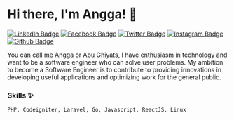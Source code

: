 # Hi there, I'm Angga!  👋

[![LinkedIn Badge](https://img.shields.io/badge/anggaprabes-informational?style=flat&logo=linkedin&logoColor=white&color=0D76A8)](https://www.linkedin.com/in/anggaprabes/)
[![Facebook Badge](https://img.shields.io/badge/anggaprabes-informational?style=flat&logo=facebook&logoColor=white&color=0D76A8)](https://facebook.com/anggaprabes)
[![Twitter Badge](https://img.shields.io/badge/anggarobo-informational?style=flat&logo=twitter&logoColor=white&color=1CA2F1)](https://twitter.com/anggarobo)
[![Instagram Badge](https://img.shields.io/badge/anggarobo-informational?style=flat&logo=instagram&logoColor=white&color=eb3489)](https://instagram.com/anggarobo)
[![Github Badge](https://img.shields.io/badge/abughiyats-informational?style=flat&logo=github&logoColor=white&color=343536)](https://github.com/abughiyats)

You can call me Angga or Abu Ghiyats, I have enthusiasm in technology and want to be a software engineer who can solve user problems. My ambition to become a Software Engineer is to contribute to providing innovations in developing useful applications and optimizing work for the general public.

### Skills ✨
```
PHP, Codeigniter, Laravel, Go, Javascript, ReactJS, Linux
```

<!--
**abughiyats/abughiyats** is a ✨ _special_ ✨ repository because its `README.md` (this file) appears on your GitHub profile.

Here are some ideas to get you started:

- 🔭 I’m currently working on ...
- 🌱 I’m currently learning ...
- 👯 I’m looking to collaborate on ...
- 🤔 I’m looking for help with ...
- 💬 Ask me about ...
- 📫 How to reach me: ...
- 😄 Pronouns: ...
- ⚡ Fun fact: ...
-->

